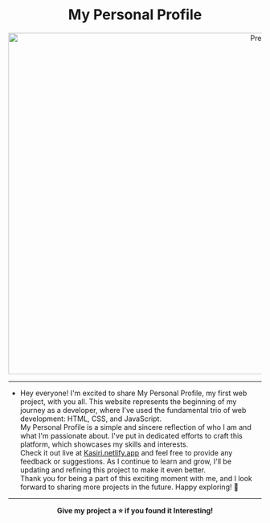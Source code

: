 <h1 align="center">My Personal Profile</h1>

<p align="center">
  <img
    src="assets/images/Project Preview 1.png"
    alt="Preview"
    width="1000"
    height="680"
  />
</p>

---

- Hey everyone! I'm excited to share My Personal Profile, my first web project,
with you all. This website represents the beginning of my journey as a
developer, where I've used the fundamental trio of web development: HTML,
CSS, and JavaScript. <br> My Personal Profile is a simple and sincere reflection of
who I am and what I'm passionate about. I've put in dedicated efforts to craft
this platform, which showcases my skills and interests. <br> Check it out live at
<a href="https://kasiri.netlify.app/">Kasiri.netlify.app</a> and feel free to provide any feedback or suggestions. As I
continue to learn and grow, I'll be updating and refining this project to make
it even better. <br> Thank you for being a part of this exciting moment with me, and
I look forward to sharing more projects in the future. Happy exploring! 🚀

---

<p align="center">
  <b>Give my project a ⭐️ if you found it Interesting!</b>
</p>
